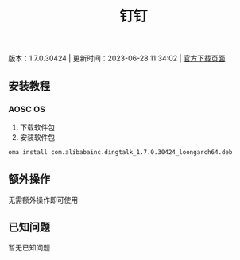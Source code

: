 ﻿---
id: 1168
title: 钉钉
toc: true
weight: 1168
---

版本：1.7.0.30424 | 更新时间：2023-06-28 11:34:02 | [官方下载页面](http://app.loongapps.cn/#/detail/1168)

## 安装教程 

### AOSC OS 

1. 下载软件包
2. 安装软件包

```bash
oma install com.alibabainc.dingtalk_1.7.0.30424_loongarch64.deb
```

## 额外操作

无需额外操作即可使用

## 已知问题

暂无已知问题

